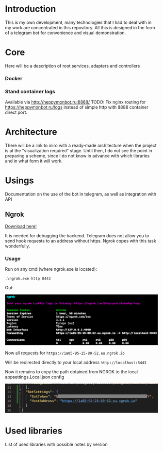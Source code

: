 # Introduction

This is my own development, many technologies that I had to deal with in my work are concentrated in this repository. All this is designed in the form of a telegram bot for convenience and visual demonstration.

# Core

Here will be a description of root services, adapters and controllers

### Docker

### Stand container logs

Available via http://heppymonbot.ru:8888/
TODO: Fix nginx routing for https://heppymonbot.ru/logs instead of simple http with 8888 container direct port.

# Architecture

There will be a link to miro with a ready-made architecture when the project is at the "visualization required" stage. Until then, I do not see the point in preparing a scheme, since I do not know in advance with which libraries and in what form it will work.

# Usings

Documentation on the use of the bot in telegram, as well as integration with API

## Ngrok

[Download here!](https://dashboard.ngrok.com/get-started/setup)

It is needed for debugging the backend. Telegram does not allow you to send hook requests to an address without https. Ngrok copes with this task wonderfully.

### Usage

Run on any cmd (where ngrok.exe is located):

```
.\ngrok.exe http 8443
```

Out:

![1686748462497](image/readme/1686748462497.png)

Now all requests for `https://1a05-95-25-80-52.eu.ngrok.io`

Will be redirected directly to your local address `http://localhost:8443`

Now it remains to copy the path obtained from NGROK to the local appsettings.Local.json config

![1686749197191](image/readme/1686749197191.png)

# Used libraries

List of used libraries with possible notes by version
